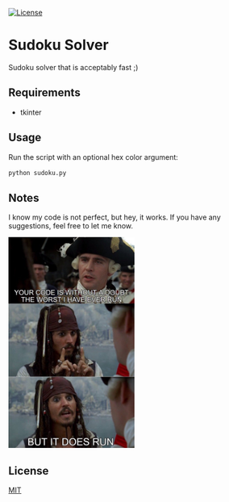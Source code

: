 [![License](https://img.shields.io/badge/Code_License-MIT-blue.svg)](LICENSE)

# Sudoku Solver

Sudoku solver that is acceptably fast ;)

## Requirements

- tkinter

## Usage
Run the script with an optional hex color argument:

```bash
python sudoku.py
```

## Notes

I know my code is not perfect, but hey, it works. If you have any suggestions, feel free to let me know.

<p align="left">
  <img src="./pics/butitdoesrun.png" width="250px">
</p>

## License
[MIT](LICENSE)
